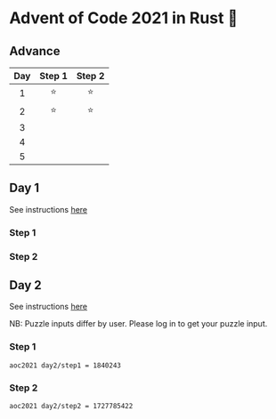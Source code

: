 # Advent of Code 2021 in Rust 🦀

## Advance

| Day | Step 1 | Step 2 |
| :-: | :----: | :----: |
|  1  |   ⭐    |   ⭐    |
|  2  |   ⭐    |   ⭐    |
|  3  |        |        |
|  4  |        |        |
|  5  |        |        |

## Day 1

See instructions [here](https://adventofcode.com/2021/day/1)

### Step 1

### Step 2

## Day 2

See instructions [here](https://adventofcode.com/2021/day/2)

NB: Puzzle inputs differ by user. Please log in to get your puzzle input.

### Step 1

```
aoc2021 day2/step1 = 1840243
```

### Step 2

```
aoc2021 day2/step2 = 1727785422
```
